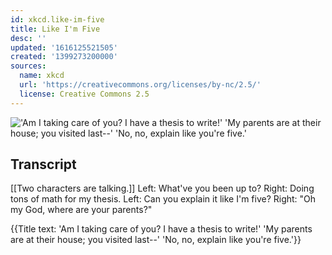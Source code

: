 ```yaml
---
id: xkcd.like-im-five
title: Like I'm Five
desc: ''
updated: '1616125521505'
created: '1399273200000'
sources:
  name: xkcd
  url: 'https://creativecommons.org/licenses/by-nc/2.5/'
  license: Creative Commons 2.5
---
```

!['Am I taking care of you? I have a thesis to write!' 'My parents are at their house; you visited last--' 'No, no, explain like you're five.'](https://imgs.xkcd.com/comics/like_im_five.png)

## Transcript
[[Two characters are talking.]]
Left: What've you been up to?
Right: Doing tons of math for my thesis.
Left: Can you explain it like I'm five?
Right: "Oh my God, where are your parents?"

{{Title text: 'Am I taking care of you? I have a thesis to write!' 'My parents are at their house; you visited last--' 'No, no, explain like you're five.'}}
